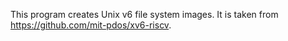 This program creates Unix v6 file system images. It is taken from
https://github.com/mit-pdos/xv6-riscv.
